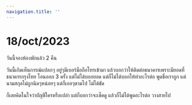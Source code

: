```yaml
---
navigation.title: ''
---
```


# 18/oct/2023

วันนี้จองห้องพักแล้ว 2 คืน

วันนี้เกิดเห็นการณ์แปลกๆ อยู่ๆมีเบอร์มือถือโทรเข้ามา แล้วบอกว่าให้ติดต่อธนาคารเพราะมียอดที่ธนาคารกรุงไทย โอนออก 3 ครั้ง แต่ไม่ได้บอกยอด แต่ก็ไม่ได้บอกให้ทำอะไรต่อ พูดชื่อเราถูก แต่นามสกุลไม่ถูกนิดๆหน่อยๆ แต่ก็เออๆตามไป ไม่ได้ขัด

ก็เลยคิดในใจว่าบัญชีใครหรือเปล่า แต่ก็บอกว่าจะเช็คดู แล้วก็ไม่ได้พูดอะไรต่อ วางสายไป
